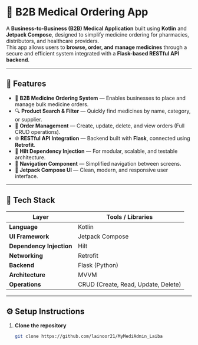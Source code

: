 # 💊 B2B Medical Ordering App

A **Business-to-Business (B2B) Medical Application** built using **Kotlin** and **Jetpack Compose**, designed to simplify medicine ordering for pharmacies, distributors, and healthcare providers.  
This app allows users to **browse, order, and manage medicines** through a secure and efficient system integrated with a **Flask-based RESTful API backend**.

---

## 🚀 Features

- 🏥 **B2B Medicine Ordering System** — Enables businesses to place and manage bulk medicine orders.  
- 🔍 **Product Search & Filter** — Quickly find medicines by name, category, or supplier.  
- 🧾 **Order Management** — Create, update, delete, and view orders (Full CRUD operations).  
- 🌐 **RESTful API Integration** — Backend built with **Flask**, connected using **Retrofit**.  
- 🧩 **Hilt Dependency Injection** — For modular, scalable, and testable architecture.  
- 🧭 **Navigation Component** — Simplified navigation between screens.  
- 🎨 **Jetpack Compose UI** — Clean, modern, and responsive user interface.  

---

## 🧠 Tech Stack

| Layer | Tools / Libraries |
|-------|--------------------|
| **Language** | Kotlin |
| **UI Framework** | Jetpack Compose |
| **Dependency Injection** | Hilt |
| **Networking** | Retrofit |
| **Backend** | Flask (Python) |
| **Architecture** | MVVM |
| **Operations** | CRUD (Create, Read, Update, Delete) |

---

## ⚙️ Setup Instructions

1. **Clone the repository**
   ```bash
   git clone https://github.com/lainoor21/MyMediAdmin_Laiba


